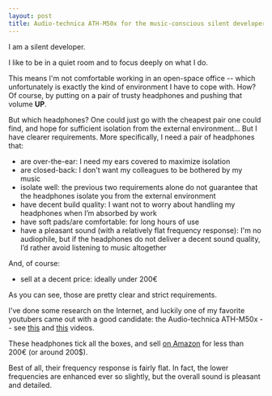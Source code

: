 ```yaml
---
layout: post
title: Audio-technica ATH-M50x for the music-conscious silent developer
---
```


I am a silent developer.

I like to be in a quiet room and to focus deeply on what I do. 

This means I'm not comfortable working in an open-space office -- which unfortunately is exactly the kind of environment I have to cope with.
How? Of course, by putting on a pair of trusty headphones and pushing that volume **UP**.

But which headphones? One could just go with the cheapest pair one could find, and hope for sufficient isolation from the external environment... But I have clearer requirements. More specifically, I need a pair of headphones that:

- are over-the-ear: I need my ears covered to maximize isolation
- are closed-back: I don't want my colleagues to be bothered by my music
- isolate well: the previous two requirements alone do not guarantee that the headphones isolate you from the external environment
- have decent build quality: I want not to worry about handling my headphones when I’m absorbed by work
- have soft pads/are comfortable: for long hours of use
- have a pleasant sound (with a relatively flat frequency response): I'm no audiophile, but if the headphones do not deliver a decent sound quality, I’d rather avoid listening to music altogether

And, of course:

- sell at a decent price: ideally under 200€


As you can see, those are pretty clear and strict requirements. 

I've done some research on the Internet, and luckily one of my favorite youtubers came out with a good candidate: the Audio-technica ATH-M50x -- see [this](https://www.youtube.com/watch?v=y5DyEYuvF3o) and [this](https://www.youtube.com/watch?v=lEjwyYOFwZg) videos.

These headphones tick all the boxes, and sell [on Amazon](https://www.amazon.it/Technica-ATH-M50X-Cuffie-Monitor-Professionali/dp/B00HVLUR86) for less than 200€ (or around 200$).

Best of all, their frequency response is fairly flat. In fact, the lower frequencies are enhanced ever so slightly, but the overall sound is pleasant and detailed.
